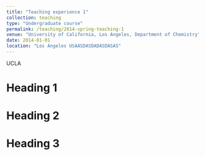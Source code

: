 ```yaml
---
title: "Teaching experience 1"
collection: teaching
type: "Undergraduate course"
permalink: /teaching/2014-spring-teaching-1
venue: "University of California, Los Angeles, Department of Chemistry"
date: 2014-01-01
location: "Los Angeles USAASDASDADASDASAS"
---
```


UCLA

Heading 1
======

Heading 2
======

Heading 3
======
